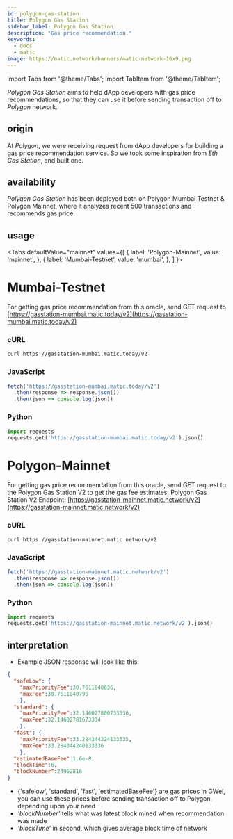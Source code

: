 ```yaml
---
id: polygon-gas-station
title: Polygon Gas Station
sidebar_label: Polygon Gas Station
description: "Gas price recommendation."
keywords:
  - docs
  - matic
image: https://matic.network/banners/matic-network-16x9.png
---
```

import Tabs from '@theme/Tabs';
import TabItem from '@theme/TabItem';

_Polygon Gas Station_ aims to help dApp developers with gas price recommendations, so that they can use it before sending transaction off to _Polygon_ network.

## origin

At _Polygon_, we were receiving request from dApp developers for building a gas price recommendation service. So we took some inspiration from _Eth Gas Station_, and built one.

## availability

_Polygon Gas Station_ has been deployed both on Polygon Mumbai Testnet & Polygon Mainnet, where it analyzes recent 500 transactions and recommends gas price.

## usage

<Tabs
  defaultValue="mainnet"
  values={[
    { label: 'Polygon-Mainnet', value: 'mainnet', },
    { label: 'Mumbai-Testnet', value: 'mumbai', },
  ]
}>
<TabItem value="mumbai">

# Mumbai-Testnet

For getting gas price recommendation from this oracle, send GET request to [https://gasstation-mumbai.matic.today/v2](https://gasstation-mumbai.matic.today/v2)

### cURL

```bash
curl https://gasstation-mumbai.matic.today/v2
```

### JavaScript

```javascript
fetch('https://gasstation-mumbai.matic.today/v2')
  .then(response => response.json())
  .then(json => console.log(json))
```

### Python

```python
import requests
requests.get('https://gasstation-mumbai.matic.today/v2').json()
```

</TabItem>
<TabItem value="mainnet">

# Polygon-Mainnet

For getting gas price recommendation from this oracle, send GET request to the Polygon Gas Station V2 to get the gas fee estimates. Polygon Gas Station V2 Endpoint: [https://gasstation-mainnet.matic.network/v2](https://gasstation-mainnet.matic.network/v2)

### cURL

```bash
curl https://gasstation-mainnet.matic.network/v2
```

### JavaScript

```javascript
fetch('https://gasstation-mainnet.matic.network/v2')
  .then(response => response.json())
  .then(json => console.log(json))
```

### Python

```python
import requests
requests.get('https://gasstation-mainnet.matic.network/v2').json()
```

</TabItem>
</Tabs>

## interpretation

- Example JSON response will look like this:

```json
{
  "safeLow": {
    "maxPriorityFee":30.7611840636,
    "maxFee":30.7611840796
    },
  "standard": {
    "maxPriorityFee":32.146027800733336,
    "maxFee":32.14602781673334
    },
  "fast": {
    "maxPriorityFee":33.284344224133335,
    "maxFee":33.284344240133336
    },
  "estimatedBaseFee":1.6e-8,
  "blockTime":6,
  "blockNumber":24962816
}
```

- {'safelow', 'standard', 'fast', 'estimatedBaseFee'} are gas prices in GWei, you can use these prices before sending transaction off to Polygon, depending upon your need
- _'blockNumber'_ tells what was latest block mined when recommendation was made
- _'blockTime'_ in second, which gives average block time of network
